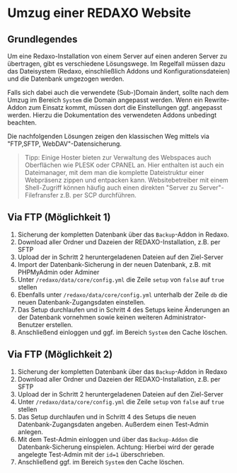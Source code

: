 # Umzug einer REDAXO Website

## Grundlegendes

Um eine Redaxo-Installation von einem Server auf einen anderen Server zu übertragen, gibt es verschiedene Lösungswege. Im Regelfall müssen dazu das Dateisystem (Redaxo, einschließlich Addons und Konfigurationsdateien) und die Datenbank umgezogen werden. 

Falls sich dabei auch die verwendete (Sub-)Domain ändert, sollte nach dem Umzug im Bereich `System` die Domain angepasst werden. Wenn ein Rewrite-Addon zum Einsatz kommt, müssen dort die Einstellungen ggf. angepasst werden. Hierzu die Dokumentation des verwendeten Addons unbedingt beachten. 

Die nachfolgenden Lösungen zeigen den klassischen Weg mittels via "FTP,SFTP, WebDAV"-Datensicherung. 

> Tipp: Einige Hoster bieten zur Verwaltung des Webspaces auch Oberflächen wie PLESK oder CPANEL an. Hier enthalten ist auch ein Dateimanager, mit dem man die komplette Dateistruktur einer Webpräsenz zippen und entpacken kann. Websitebetreiber mit einem Shell-Zugriff können häufig auch einen direkten "Server zu Server"-Filefransfer z.B. per SCP durchführen. 


## Via FTP (Möglichkeit 1)
1. Sicherung der kompletten Datenbank über das `Backup`-Addon in Redaxo. 
2. Download aller Ordner und Dazeien der REDAXO-Installation, z.B. per SFTP
3. Upload der in Schritt 2 heruntergeladenen Dateien auf den Ziel-Server
4. Import der Datenbank-Sicherung in der neuen Datenbank, z.B. mit PHPMyAdmin oder Adminer
5. Unter `/redaxo/data/core/config.yml` die Zeile `setup` von `false` auf `true` stellen
6. Ebenfalls unter `/redaxo/data/core/config.yml` unterhalb der Zeile `db` die neuen Datenbank-Zugangsdaten einstellen.
7. Das Setup durchlaufen und in Schritt 4 des Setups keine Änderungen an der Datenbank vornehmen sowie keinen weiteren Administrator-Benutzer erstellen.
8. Anschließend einloggen und ggf. im Bereich `System` den Cache löschen.

## Via FTP (Möglichkeit 2)
1. Sicherung der kompletten Datenbank über das `Backup`-Addon in Redaxo 
2. Download aller Ordner und Dazeien der REDAXO-Installation, z.B. per SFTP
3. Upload der in Schritt 2 heruntergeladenen Dateien auf den Ziel-Server
4. Unter `/redaxo/data/core/config.yml` die Zeile `setup` von `false` auf `true` stellen
5. Das Setup durchlaufen und in Schritt 4 des Setups die neuen Datenbank-Zugangsdaten angeben. Außerdem einen Test-Admin anlegen.
6. Mit dem Test-Admin einloggen und über das `Backup-Addon` die Datenbank-Sicherung einspielen. Achtung: Hierbei wird der gerade angelegte Test-Admin mit der `id=1` überschrieben.
7. Anschließend ggf. im Bereich `System` den Cache löschen.

